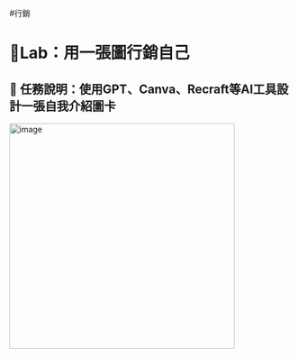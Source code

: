 #行銷
# 🧪Lab：用一張圖行銷自己
## 🎨 任務說明：使用GPT、Canva、Recraft等AI工具設計一張自我介紹圖卡
<img src="https://github.com/user-attachments/assets/05c15dce-baab-4b33-a707-a3156e6821a8" alt="image" width="400">
